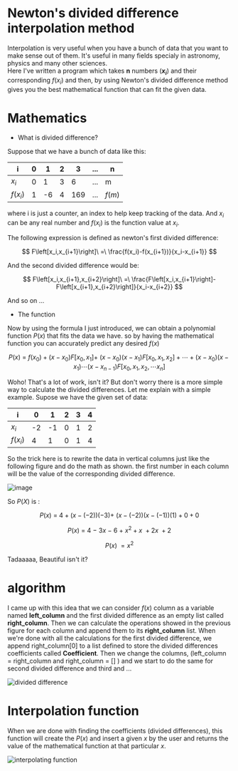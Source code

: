 # Newton's divided difference interpolation method

Interpolation is very useful when you have a bunch of data that you want to make sense out of them. It's useful in many fields specialy in astronomy, physics and many other sciences.<br />
Here I've written a program which takes **n** numbers (**$x_i$**) and their corresponding $f(x_i)$  and then, by using Newton's divided difference method gives you the best mathematical function that can fit the given data.

# Mathematics
* What is divided difference?
  
Suppose that we have a bunch of data like this:
  
| i | 0 | 1 | 2 | 3 | ... | n |
| ------------- | ------------- | ------------- | ------------- | ------------- | ------------- | ------------- |
| $x_i$ | 0 | 1 | 3 | 6 |... | m |
| $f(x_i)$ | 1 | -6 | 4 | 169 | ... | $f(m)$ |

where i is just a counter, an index to help keep tracking of the data. And $x_i$ can be any real number and $f(x_i)$ is the function value at $x_i$.

The following expression is defined as newton's first divided difference:

$$ F\left[x_i,x_{i+1}\right]\ =\ \frac{f(x_i)-f(x_{i+1})}{x_i-x_{i+1}} $$

And the second divided difference would be:

$$ F\left[x_i,x_{i+1},x_{i+2}\right]\ =\ \frac{F\left[x_i,x_{i+1}\right]-F\left[x_{i+1},x_{i+2}\right]}{x_i-x_{i+2}} $$

And so on ...

* The function

Now by using the formula I just introduced, we can obtain a polynomial function $P(x)$ that fits the data we have. so by having the mathematical function you can accurately predict any desired $f(x)$ 

$$ P(x)\ =\ f(x_0)+(x-x_0)F\left[x_0,x_1\right]+\ (x-x_0)(x-x_1)F\left[x_0,x_1,x_2\right]+\cdots+(x-x_0)(x-x_1)\cdots(x-x_{n-1})F\left[x_0,x_1,x_2,\cdots x_n\right] $$


Woho! That's a lot of work, isn't it? But don't worry there is a more simple way to calculate the divided differences. Let me explain with a simple example. Supose we have the given set of data:

| i | 0 | 1 | 2 | 3 | 4 |
| ------------- | ------------- | ------------- | ------------- | ------------- | ------------- |
| $x_i$ | -2 | -1 | 0 | 1 | 2 |
| $f(x_i)$ | 4 | 1 | 0 | 1 | 4 |

So the trick here is to rewrite the data in vertical columns just like the following figure and do the math as shown. the first number in each column will be the value of the corresponding divided difference.

![image](https://github.com/Karen-Najafzadeh/Numerical-Calculations/assets/106056574/bdc3ff69-d33a-4f8e-8d79-3f31bfbb7427)

So $P(X)$ is :

$$ P(x)\ =\ 4+(x-(-2))(-3)+\ (x-(-2))(x-(-1))(1)+0+0 $$

$$ P(x)\ =\ 4\ -\ 3x\ -\ 6\ +\ x^2+x\ +2x\ +2 $$

$$ P(x)\ =x^2 $$

Tadaaaaa, Beautiful isn't it?

# algorithm
I came up with this idea that we can consider $f(x)$ column as a variable named **left_column** and the first divided difference as an empty list called **right_column**. Then we can calculate the operations showed in the previous figure for each column and append them to its **right_column** list. When we're done with all the calculations for the first divided difference, we append right_column[0] to a list defined to store the divided differences coefficients called **Coefficient**. Then we change the columns, (left_column = right_column and right_column = [] ) and we start to do the same for second divided difference and third and ...

![divided difference](https://github.com/Karen-Najafzadeh/Numerical-Calculations/assets/106056574/be29a894-8cc2-4816-b692-5c09f34962b7)

# Interpolation function
When we are done with finding the coefficients (divided differences), this function will create the $P(x)$ and insert a given $x$ by the user and returns the value of the mathematical function at that particular $x$.

![interpolating function](https://github.com/Karen-Najafzadeh/Numerical-Calculations/assets/106056574/be713a05-cc58-4bab-90a0-a58333d15e41)
